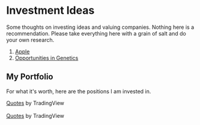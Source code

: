 # Investment Ideas

Some thoughts on investing ideas and valuing companies. Nothing here
is a recommendation. Please take everything
here with a grain of salt and do your own research.

1. [Apple](./apple/apple.md)
2. [Opportunities in Genetics](./genetics/genetics.md)

## My Portfolio

For what it's worth, here are the positions I am invested in.

<!--
TradingView Widget BEGIN
<div class="tradingview-widget-container">
  <div class="tradingview-widget-container__widget"></div>
  <div class="tradingview-widget-copyright"><a href="https://www.tradingview.com" rel="noopener" target="_blank"><span class="blue-text">Ticker Tape</span></a> by TradingView</div>
  <script type="text/javascript" src="https://s3.tradingview.com/external-embedding/embed-widget-ticker-tape.js" async>
  {
  "symbols": [
    {
      "description": "AAPL",
      "proName": "NASDAQ:AAPL"
    },
    {
      "description": "AMZN",
      "proName": "NASDAQ:AMZN"
    },
    {
      "description": "FB",
      "proName": "NASDAQ:FB"
    },
    {
      "description": "GOOG",
      "proName": "NASDAQ:GOOG"
    },
    {
      "description": "KMB",
      "proName": "KMB"
    },
    {
      "description": "MSFT",
      "proName": "NASDAQ:MSFT"
    },
    {
      "description": "NKE",
      "proName": "NYSE:NKE"
    }
  ],
  "showSymbolLogo": true,
  "colorTheme": "light",
  "isTransparent": true,
  "displayMode": "adaptive",
  "locale": "en"
}
  </script>
</div> TradingView Widget END -->

<!-- TradingView Widget BEGIN -->
<div class="tradingview-widget-container">
  <div class="tradingview-widget-container__widget"></div>
  <div class="tradingview-widget-copyright"><a href="https://www.tradingview.com" rel="noopener" target="_blank"><span class="blue-text">Quotes</span></a> by TradingView</div>
  <script type="text/javascript" src="https://s3.tradingview.com/external-embedding/embed-widget-tickers.js" async>
  {
  "symbols": [
    {
      "description": "AAPL",
      "proName": "NASDAQ:AAPL"
    },
    {
      "description": "AMZN",
      "proName": "NASDAQ:AMZN"
    },
    {
      "description": "FB",
      "proName": "NASDAQ:FB"
    },
    {
      "description": "GOOG",
      "proName": "NASDAQ:GOOG"
    },
    {
      "description": "KMB",
      "proName": "NYSE:KMB"
    }
  ],
  "colorTheme": "light",
  "isTransparent": true,
  "showSymbolLogo": true,
  "locale": "en"
}
  </script>
</div>
<!-- TradingView Widget END -->
<br>
<!-- TradingView Widget BEGIN -->
<div class="tradingview-widget-container">
  <div class="tradingview-widget-container__widget"></div>
  <div class="tradingview-widget-copyright"><a href="https://www.tradingview.com" rel="noopener" target="_blank"><span class="blue-text">Quotes</span></a> by TradingView</div>
  <script type="text/javascript" src="https://s3.tradingview.com/external-embedding/embed-widget-tickers.js" async>
  {
  "symbols": [

  {
    "description": "MSFT",
    "proName": "NASDAQ:MSFT"
  },
  {
    "description": "NKE",
    "proName": "NYSE:NKE"
  },
  {
    "description": "ARKK",
    "proName": "AMEX:ARKK"
  },
  {
    "description": "SGOL",
    "proName": "AMEX:SGOL"
  },
  {
    "description": "BTC-USD",
    "proName": "COINBASE:BTCUSD"
  }
  ],
  "colorTheme": "light",
  "isTransparent": true,
  "showSymbolLogo": true,
  "locale": "en"
}
  </script>
</div>
<!-- TradingView Widget END -->
